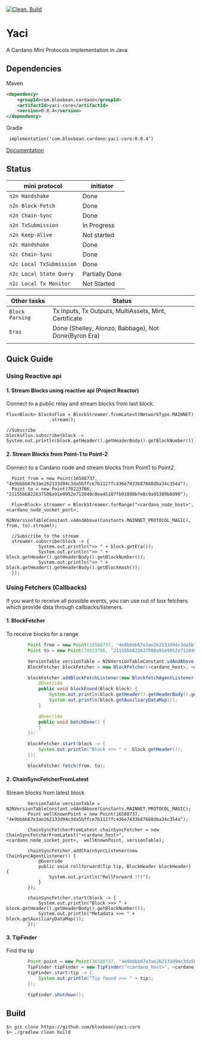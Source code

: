 [![Clean, Build](https://github.com/bloxbean/yaci-core/actions/workflows/build.yml/badge.svg)](https://github.com/bloxbean/yaci-core/actions/workflows/build.yml)

# Yaci 
A Cardano Mini Protocols implementation in Java

## Dependencies

Maven

```xml
<dependency>
    <groupId>com.bloxbean.cardano</groupId>
    <artifactId>yaci-core</artifactId>
    <version>0.0.4</version>
</dependency>
```

Gradle

```xml
 implementation('com.bloxbean.cardano:yaci-core:0.0.4')
```

[Documentation](docs/README.md)

## Status

| mini protocol            | initiator      |
|--------------------------|----------------|
| `n2n Handshake`          | Done           | 
| `n2n Block-Fetch`        | Done           |     
| `n2n Chain-Sync`         | Done           | 
| `n2n TxSubmission`       | In Progress    | 
| `n2n Keep-Alive`         | Not started    | 
| `n2c Handshake`          | Done           | 
| `n2c Chain-Sync`         | Done           | 
| `n2c Local TxSubmission` | Done           | 
| `n2c Local State Query`  | Partially Done |
| `n2c Local Tx Monitor`   | Not Started    |


| Other tasks              | Status                                                   |
|--------------------------|----------------------------------------------------------|
| `Block Parsing`          | Tx Inputs, Tx Outputs, MultiAssets, Mint, Certificate    |
| `Eras`                   | Done (Shelley, Alonzo, Babbage),   Not Done(Byron Era)   |   
|                          |                                                          |


## Quick Guide 

### Using Reactive api

#### 1. Stream Blocks using reactive api (Project Reactor)

Connect to a public relay and stream blocks from last block.

```
Flux<Block> blocksFlux = BlockStreamer.fromLatest(NetworkType.MAINNET)
                .stream();

//Subscribe
blocksFlux.subscribe(block -> System.out.println(block.getHeader().getHeaderBody().getBlockNumber()));
```

#### 2. Stream Blocks from Point-1 to Point-2 

Connect to a Cardano node and stream blocks from Point1 to Point2.

```
  Point from = new Point(16588737, "4e9bbbb67e3ae262133d94c3da5bffce7b1127fc436e7433b87668dba34c354a");
  Point to = new Point(70223766, "21155bb822637508a91e9952e712040c0ea45107fb91898bfe8c9a95389b0d90");
  
  Flux<Block> streamer = BlockStreamer.forRange("<cardano_node_host>", <cardano_node_socket_port>,
                        N2NVersionTableConstant.v4AndAbove(Constants.MAINNET_PROTOCOL_MAGIC), from, to).stream();
      
  //Subscribe to the stream    
  streamer.subscribe(block -> {
            System.out.println(">> " + block.getEra());
            System.out.println(">> " + block.getHeader().getHeaderBody().getBlockNumber());
            System.out.println(">> " + block.getHeader().getHeaderBody().getBlockHash());
  });
```

### Using Fetchers (Callbacks)

If you want to receive all possible events, you can use out of box fetchers which provide data through callbacks/listeners.

#### 1. BlockFetcher
To receive blocks for a range

```java
        Point from = new Point(16588737, "4e9bbbb67e3ae262133d94c3da5bffce7b1127fc436e7433b87668dba34c354a");
        Point to = new Point(70223766, "21155bb822637508a91e9952e712040c0ea45107fb91898bfe8c9a95389b0d90");

        VersionTable versionTable = N2NVersionTableConstant.v4AndAbove(Constants.MAINNET_PROTOCOL_MAGIC); 
        BlockFetcher blockFetcher = new BlockFetcher(<cardano_host>, <cardano_node_socket_port>, versionTable);

        blockFetcher.addBlockFetchListener(new BlockfetchAgentListener() {
            @Override
            public void blockFound(Block block) {
                System.out.println(block.getHeader().getHeaderBody().getBlockNumber());
                System.out.println(block.getAuxiliaryDataMap());
            }

            @Override
            public void batchDone() {
            }
        });

        blockFetcher.start(block -> {
            System.out.println("Block >>> " +  block.getHeader());
        });

        blockFetcher.fetch(from, to);

```

#### 2. ChainSyncFetcherFromLatest

Stream blocks from latest block

```
        VersionTable versionTable = N2NVersionTableConstant.v4AndAbove(Constants.MAINNET_PROTOCOL_MAGIC); 
        Point wellKnownPoint = new Point(16588737, "4e9bbbb67e3ae262133d94c3da5bffce7b1127fc436e7433b87668dba34c354a");
        
        ChainSyncFetcherFromLatest chainSyncFetcher = new ChainSyncFetcherFromLatest("<cardano_host>", <cardano_node_socket_port>,  wellKnownPoint, versionTable);

        chainSyncFetcher.addChainSyncListener(new ChainSyncAgentListener() {
            @Override
            public void rollforward(Tip tip, BlockHeader blockHeader) {
                System.out.println("RollForward !!!");
            }
        });

        chainSyncFetcher.start(block -> {
            System.out.println("Block >>> " + block.getHeader().getHeaderBody().getBlockNumber());
            System.out.println("Metadata >>> " + block.getAuxiliaryDataMap());
        });
```

#### 3. TipFinder 

Find the tip

```java
        Point point = new Point(16588737, "4e9bbbb67e3ae262133d94c3da5bffce7b1127fc436e7433b87668dba34c354a");
        TipFinder tipFinder = new TipFinder("<cardano_host>", <cardano_socket_port>, point, Constants.MAINNET_PROTOCOL_MAGIC);
        tipFinder.start(tip -> {
            System.out.println("Tip found >>> " + tip);
        });

        tipFinder.shutdown();
```

## Build

```
$> git clone https://github.com/bloxbean/yaci-core
$> ./gradlew clean build
``` 
